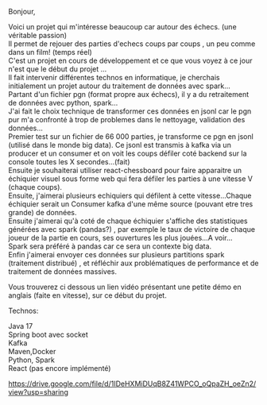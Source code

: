 Bonjour,

Voici un projet qui m'intéresse beaucoup car autour des échecs.  (une véritable passion)  
Il permet de rejouer des parties d'echecs coups par coups , un peu comme dans un film!  (temps réel)  
C'est un projet en cours de développement et ce que vous voyez à ce jour n'est que le début du projet ...   
Il fait intervenir différentes technos en informatique, je cherchais initialement un projet autour du traitement de données avec spark...    
Partant d'un fichier pgn (format propre aux échecs), il y a du retraitement de données avec python, spark...  
J'ai fait le choix technique de transformer ces données en jsonl car le pgn pur m'a confronté à trop de problemes dans le nettoyage, validation des données...  
Premier test sur un fichier de 66 000 parties, je transforme ce pgn en jsonl (utilisé dans le monde big data).
Ce jsonl est transmis à kafka via un producer et un consumer et on voit les coups défiler coté backend sur la console toutes les X secondes...(fait)  
Ensuite je souhaiterai utiliser react-chessboard pour faire apparaitre un échiquier visuel sous forme web qui fera défiler les parties à une vitesse V (chaque coups).   
Ensuite, j'aimerai plusieurs echiquiers qui défilent à cette vitesse...Chaque échiquier serait un Consumer kafka d'une même source (pouvant etre tres grande) de données.    
Ensuite j'aimerai qu'à coté de chaque échiquier s'affiche des statistiques générées avec spark (pandas?) , par exemple le taux de victoire de chaque joueur de la partie en cours, ses ouvertures les plus jouées...A voir...    
Spark sera préféré à pandas car ce sera un contexte big data.  
Enfin j'aimerai envoyer ces données sur plusieurs partitions spark (traitement distribué) , et réfléchir aux problématiques de performance et de traitement de données massives.  

Vous trouverez ci dessous un lien vidéo présentant une petite démo en anglais (faite en vitesse), sur ce début du projet.  

Technos:  

Java 17  
Spring boot avec socket  
Kafka   
Maven,Docker   
Python, Spark   
React (pas encore implémenté)   


https://drive.google.com/file/d/1IDeHXMiDUqB8Z41WPCO_oQpaZH_oeZn2/view?usp=sharing
